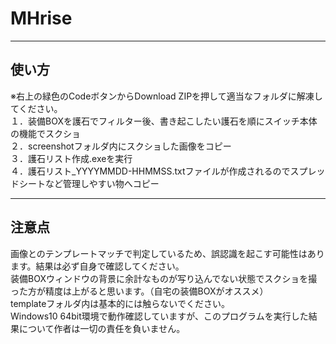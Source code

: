 # MHrise
--------
使い方
--------
※右上の緑色のCodeボタンからDownload ZIPを押して適当なフォルダに解凍してください。  
１．装備BOXを護石でフィルター後、書き起こしたい護石を順にスイッチ本体の機能でスクショ  
２．screenshotフォルダ内にスクショした画像をコピー  
３．護石リスト作成.exeを実行  
４．護石リスト_YYYYMMDD-HHMMSS.txtファイルが作成されるのでスプレッドシートなど管理しやすい物へコピー  
  
  
--------
注意点
--------
画像とのテンプレートマッチで判定しているため、誤認識を起こす可能性はあります。結果は必ず自身で確認してください。  
装備BOXウィンドウの背景に余計なものが写り込んでない状態でスクショを撮った方が精度は上がると思います。（自宅の装備BOXがオススメ）  
templateフォルダ内は基本的には触らないでください。  
Windows10 64bit環境で動作確認していますが、このプログラムを実行した結果について作者は一切の責任を負いません。  
